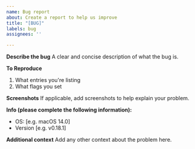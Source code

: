 ```yaml
---
name: Bug report
about: Create a report to help us improve
title: "[BUG]"
labels: bug
assignees: ''

---
```


**Describe the bug**
A clear and concise description of what the bug is.

**To Reproduce**
1. What entries you're listing
2. What flags you set

**Screenshots**
If applicable, add screenshots to help explain your problem.

**Info (please complete the following information):**
 - OS: [e.g. macOS 14.0]
 - Version [e.g. v0.18.1]

**Additional context**
Add any other context about the problem here.
